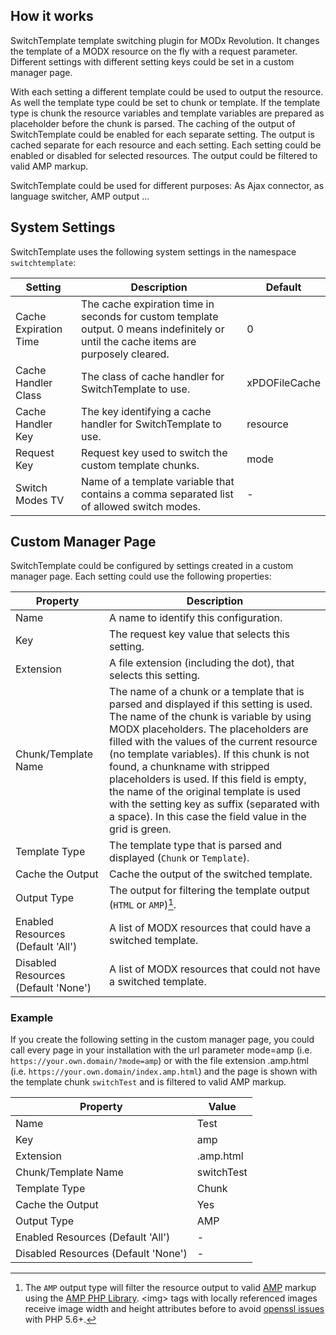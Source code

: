 ## How it works

SwitchTemplate template switching plugin for MODx Revolution. It changes the
template of a MODX resource on the fly with a request parameter. Different
settings with different setting keys could be set in a custom manager page.

With each setting a different template could be used to output the resource. As
well the template type could be set to chunk or template. If the template type
is chunk the resource variables and template variables are prepared as
placeholder before the chunk is parsed. The caching of the output of
SwitchTemplate could be enabled for each separate setting. The output is cached
separate for each resource and each setting. Each setting could be enabled or
disabled for selected resources. The output could be filtered to valid AMP
markup.

SwitchTemplate could be used for different purposes: As Ajax connector, as
language switcher, AMP output ...

## System Settings

SwitchTemplate uses the following system settings in the namespace `switchtemplate`:

Setting | Description | Default
--------|-------------|--------
Cache Expiration Time | The cache expiration time in seconds for custom template output. 0 means indefinitely or until the cache items are purposely cleared. | 0
Cache Handler Class | The class of cache handler for SwitchTemplate to use. | xPDOFileCache
Cache Handler Key | The key identifying a cache handler for SwitchTemplate to use. | resource
Request Key | Request key used to switch the custom template chunks. | mode
Switch Modes TV | Name of a template variable that contains a comma separated list of allowed switch modes. | -

## Custom Manager Page

SwitchTemplate could be configured by settings created in a custom manager page.
Each setting could use the following properties:

Property | Description
---------|------
Name | A name to identify this configuration.
Key | The request key value that selects this setting.
Extension | A file extension (including the dot), that selects this setting.
Chunk/Template Name | The name of a chunk or a template that is parsed and displayed if this setting is used. The name of the chunk is variable by using MODX placeholders. The placeholders are filled with the values of the current resource (no template variables). If this chunk is not found, a chunkname with stripped placeholders is used. If this field is empty, the name of the original template is used with the setting key as suffix (separated with a space). In this case the field value in the grid is green.
Template Type | The template type that is parsed and displayed (`Chunk` or `Template`).
Cache the Output | Cache the output of the switched template.
Output Type | The output for filtering the template output (`HTML` or `AMP`)[^1]. 
Enabled Resources (Default 'All') | A list of MODX resources that could have a switched template.
Disabled Resources (Default 'None') | A list of MODX resources that could not have a switched template.

### Example

If you create the following setting in the custom manager page, you could call
every page in your installation with the url parameter mode=amp (i.e.
`https://your.own.domain/?mode=amp`) or with the file extension .amp.html (i.e.
`https://your.own.domain/index.amp.html`) and the page is shown with the template
chunk `switchTest` and is filtered to valid AMP markup.

Property | Value
---------|------
Name | Test
Key | amp
Extension | .amp.html
Chunk/Template Name | switchTest
Template Type | Chunk
Cache the Output | Yes
Output Type | AMP
Enabled Resources (Default 'All') | -
Disabled Resources (Default 'None') | -

[^1]: The `AMP` output type will filter the resource output to valid [AMP](https://www.ampproject.org) markup using the [AMP PHP Library](https://github.com/Lullabot/amp-library). &lt;img&gt; tags with locally referenced images receive image width and height attributes before to avoid [openssl issues](https://github.com/Lullabot/amp-library#caveats-and-known-issues) with PHP 5.6+.
